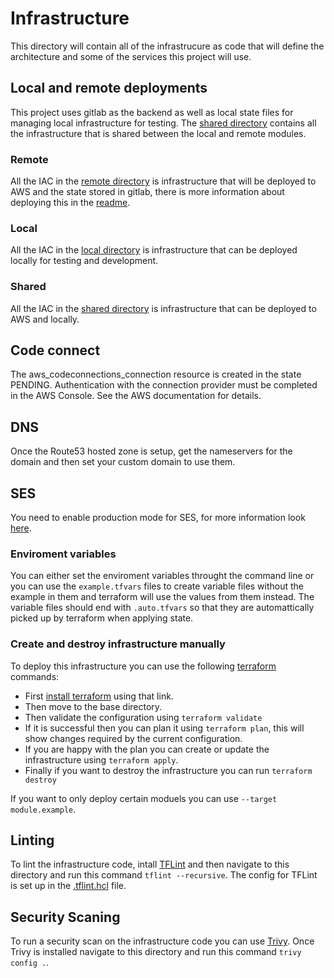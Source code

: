 # Infrastructure 

This directory will contain all of the infrastrucure as code that will define the architecture and some of the services this project will use. 

## Local and remote deployments

This project uses gitlab as the backend as well as local state files for managing local infrastructure for testing. The [shared directory](./shared/) contains all the infrastructure that is shared between the local and remote modules.

### Remote

All the IAC in the [remote directory](./remote/) is infrastructure that will be deployed to AWS and the state stored in gitlab, there is more information about deploying this in the [readme](./remote/README.md).

### Local

All the IAC in the [local directory](./local/) is infrastructure that can be deployed locally for testing and development.

### Shared

All the IAC in the [shared directory](./shared/) is infrastructure that can be deployed to AWS and locally.

## Code connect

The aws_codeconnections_connection resource is created in the state PENDING. Authentication with the connection provider must be completed in the AWS Console. See the AWS documentation for details.

## DNS

Once the Route53 hosted zone is setup, get the nameservers for the domain and then set your custom domain to use them.

## SES

You need to enable production mode for SES, for more information look [here](./modules/ses/README.md).

### Enviroment variables

You can either set the enviroment variables throught the command line or you can use the ```example.tfvars``` files to create variable files without the example in them and terraform will use the values from them instead. The variable files should end with ```.auto.tfvars``` so that they are automattically picked up by terraform when applying state.

### Create and destroy infrastructure manually

To deploy this infrastructure you can use the following [terraform](https://www.terraform.io) commands:

- First [install terraform](https://developer.hashicorp.com/terraform/install?product_intent=terraform) using that link.
- Then move to the base directory.
- Then validate the configuration using ```terraform validate```
- If it is successful then you can plan it using ```terraform plan```, this will show changes required by the current configuration.
- If you are happy with the plan you can create or update the infrastructure using ```terraform apply```.
- Finally if you want to destroy the infrastructure you can run ```terraform destroy```

If you want to only deploy certain moduels you can use ```--target module.example```.

## Linting 

To lint the infrastructure code, intall [TFLint](https://github.com/terraform-linters/tflint) and then navigate to this directory and run this command ```tflint --recursive```. The config for TFLint is set up in the [.tflint.hcl](.tflint.hcl) file. 

## Security Scaning

To run a security scan on the infrastructure code you can use [Trivy](https://trivy.dev). Once Trivy is installed navigate to this directory and run this command ```trivy config .```.